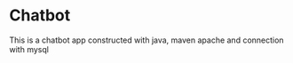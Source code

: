 # Chatbot
<p>This is a chatbot app constructed with java, maven apache and connection with mysql</p>
